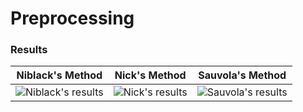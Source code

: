 # Preprocessing



### Results

Niblack's Method             |  Nick's Method           |  Sauvola's Method
:-------------------------:|:-------------------------:|:-------------------------:
![Niblack's results](https://github.com/IpsumDominum/COMPSCI760-Group-Project/blob/a10c85b0987bb90e0f84495b0cc1df03c244905b/results/niblack.PNG) | ![Nick's results](https://github.com/IpsumDominum/COMPSCI760-Group-Project/blob/a10c85b0987bb90e0f84495b0cc1df03c244905b/results/nick.PNG) |![Sauvola's results](https://github.com/IpsumDominum/COMPSCI760-Group-Project/blob/a10c85b0987bb90e0f84495b0cc1df03c244905b/results/sauvola.PNG)


